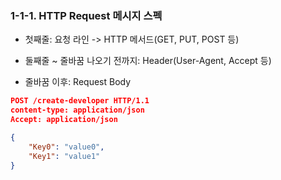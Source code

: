 ### 1-1-1. HTTP Request 메시지 스펙

- 첫째줄: 요청 라인 -> HTTP 메서드(GET, PUT, POST 등)

- 둘째줄 ~ 줄바꿈 나오기 전까지: Header(User-Agent, Accept 등)

- 줄바꿈 이후: Request Body

```json
POST /create-developer HTTP/1.1
content-type: application/json
Accept: application/json

{
    "Key0": "value0",
    "Key1": "value1"
}
```